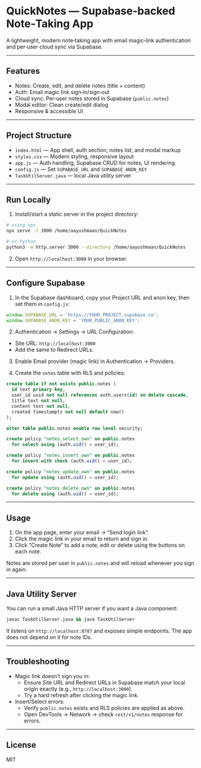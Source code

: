# QuickNotes — Supabase‑backed Note‑Taking App

A lightweight, modern note‑taking app with email magic‑link authentication and per‑user cloud sync via Supabase.

---

## Features

- Notes: Create, edit, and delete notes (title + content)
- Auth: Email magic link sign‑in/sign‑out
- Cloud sync: Per‑user notes stored in Supabase (`public.notes`)
- Modal editor: Clean create/edit dialog
- Responsive & accessible UI

---

## Project Structure

- `index.html` — App shell, auth section, notes list, and modal markup
- `styles.css` — Modern styling, responsive layout
- `app.js` — Auth handling, Supabase CRUD for notes, UI rendering
- `config.js` — Set `SUPABASE_URL` and `SUPABASE_ANON_KEY`
- `TaskUtilServer.java` — local Java utility server

---

## Run Locally

1) Install/start a static server in the project directory:

```bash
# using npx
npx serve -l 3000 /home/aayushmaan/QuickNotes

# or Python
python3 -m http.server 3000 --directory /home/aayushmaan/QuickNotes
```

2) Open `http://localhost:3000` in your browser.

---

## Configure Supabase

1) In the Supabase dashboard, copy your Project URL and anon key, then set them in `config.js`:

```js
window.SUPABASE_URL = 'https://YOUR_PROJECT.supabase.co';
window.SUPABASE_ANON_KEY = 'YOUR_PUBLIC_ANON_KEY';
```

2) Authentication → Settings → URL Configuration:
- Site URL: `http://localhost:3000`
- Add the same to Redirect URLs.

3) Enable Email provider (magic link) in Authentication → Providers.

4) Create the `notes` table with RLS and policies:

```sql
create table if not exists public.notes (
  id text primary key,
  user_id uuid not null references auth.users(id) on delete cascade,
  title text not null,
  content text not null,
  created timestamptz not null default now()
);

alter table public.notes enable row level security;

create policy "notes_select_own" on public.notes
  for select using (auth.uid() = user_id);

create policy "notes_insert_own" on public.notes
  for insert with check (auth.uid() = user_id);

create policy "notes_update_own" on public.notes
  for update using (auth.uid() = user_id);

create policy "notes_delete_own" on public.notes
  for delete using (auth.uid() = user_id);
```

---

## Usage

1) On the app page, enter your email → “Send login link”.
2) Click the magic link in your email to return and sign in.
3) Click “Create Note” to add a note; edit or delete using the buttons on each note.

Notes are stored per user in `public.notes` and will reload whenever you sign in again.

---

## Java Utility Server

You can run a small Java HTTP server if you want a Java component:

```bash
javac TaskUtilServer.java && java TaskUtilServer
```

It listens on `http://localhost:8787` and exposes simple endpoints. The app does not depend on it for note IDs.

---

## Troubleshooting

- Magic link doesn’t sign you in:
  - Ensure Site URL and Redirect URLs in Supabase match your local origin exactly (e.g., `http://localhost:3000`).
  - Try a hard refresh after clicking the magic link.
- Insert/Select errors:
  - Verify `public.notes` exists and RLS policies are applied as above.
  - Open DevTools → Network → check `rest/v1/notes` response for errors.

---

## License

MIT